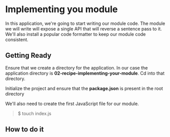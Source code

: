 # Implementing you module

In this application, we're going to start writing our module code. The module we will write will expose a single API that will reverse a sentence pass to it. We'll also install a popular code formatter to keep our module code consistent.

## Getting Ready

Ensure that we create a directory for the application. In our case the application directory is **02-recipe-implementing-your-module**. Cd into that directory.

Initialize the project and ensure that the **package.json** is present in the root directory

We'll also need to create the first JavaScript file for our module.

> $ touch index.js

## How to do it

